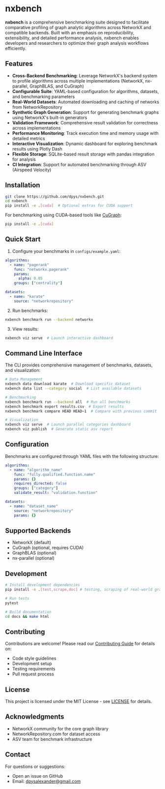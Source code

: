 # nxbench

**nxbench** is a comprehensive benchmarking suite designed to facilitate comparative profiling of graph analytic algorithms across NetworkX and compatible backends. Built with an emphasis on reproducibility, extensibility, and detailed performance analysis, nxbench enables developers and researchers to optimize their graph analysis workflows efficiently.

## Features

- **Cross-Backend Benchmarking**: Leverage NetworkX's backend system to profile algorithms across multiple implementations (NetworkX, nx-parallel, GraphBLAS, and CuGraph)
- **Configurable Suite**: YAML-based configuration for algorithms, datasets, and benchmarking parameters
- **Real-World Datasets**: Automated downloading and caching of networks from NetworkRepository
- **Synthetic Graph Generation**: Support for generating benchmark graphs using NetworkX's built-in generators
- **Validation Framework**: Comprehensive result validation for correctness across implementations
- **Performance Monitoring**: Track execution time and memory usage with detailed metrics
- **Interactive Visualization**: Dynamic dashboard for exploring benchmark results using Plotly Dash
- **Flexible Storage**: SQLite-based result storage with pandas integration for analysis
- **CI Integration**: Support for automated benchmarking through ASV (Airspeed Velocity)

## Installation

```bash
git clone https://github.com/dpys/nxbench.git
cd nxbench
pip install -e .[cuda]  # Optional extras for CUDA support
```

For benchmarking using CUDA-based tools like [CuGraph](https://github.com/rapidsai/cugraph):

```bash
pip install -e .[cuda]
```

## Quick Start

1. Configure your benchmarks in `configs/example.yaml`:

```yaml
algorithms:
  - name: "pagerank"
    func: "networkx.pagerank"
    params:
      alpha: 0.85
    groups: ["centrality"]

datasets:
  - name: "karate"
    source: "networkrepository"
```

2. Run benchmarks:

```bash
nxbench benchmark run --backend networkx
```

3. View results:

```bash
nxbench viz serve  # Launch interactive dashboard
```

## Command Line Interface

The CLI provides comprehensive management of benchmarks, datasets, and visualization:

```bash
# Data Management
nxbench data download karate  # Download specific dataset
nxbench data list --category social  # List available datasets

# Benchmarking
nxbench benchmark run --backend all  # Run all benchmarks
nxbench benchmark export results.csv  # Export results
nxbench benchmark compare HEAD HEAD~1  # Compare with previous commit

# Visualization
nxbench viz serve  # Launch parallel categories dashboard
nxbench viz publish  # Generate static asv report
```

## Configuration

Benchmarks are configured through YAML files with the following structure:

```yaml
algorithms:
  - name: "algorithm_name"
    func: "fully.qualified.function.name"
    params: {}
    requires_directed: false
    groups: ["category"]
    validate_result: "validation.function"

datasets:
  - name: "dataset_name"
    source: "networkrepository"
    params: {}
```

## Supported Backends

- NetworkX (default)
- CuGraph (optional, requires CUDA)
- GraphBLAS (optional)
- nx-parallel (optional)

## Development

```bash
# Install development dependencies
pip install -e .[test,scrape,doc] # testing, scraping of real-world graph data, and documentation

# Run tests
pytest

# Build documentation
cd docs && make html
```

## Contributing

Contributions are welcome! Please read our [Contributing Guide](CONTRIBUTING.md) for details on:

- Code style guidelines
- Development setup
- Testing requirements
- Pull request process

## License

This project is licensed under the MIT License - see [LICENSE](LICENSE) for details.

## Acknowledgments

- NetworkX community for the core graph library
- NetworkRepository.com for dataset access
- ASV team for benchmark infrastructure

## Contact

For questions or suggestions:

- Open an issue on GitHub
- Email: <dpysalexander@gmail.com>

